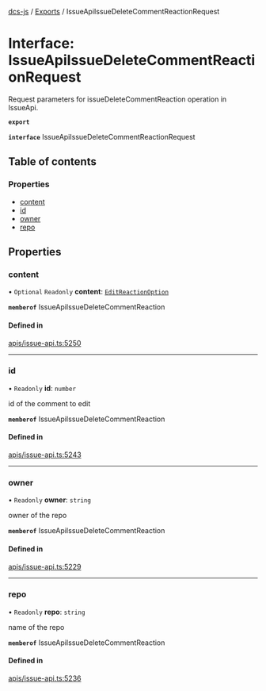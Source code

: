 [dcs-js](../README.md) / [Exports](../modules.md) / IssueApiIssueDeleteCommentReactionRequest

# Interface: IssueApiIssueDeleteCommentReactionRequest

Request parameters for issueDeleteCommentReaction operation in IssueApi.

**`export`**

**`interface`** IssueApiIssueDeleteCommentReactionRequest

## Table of contents

### Properties

- [content](IssueApiIssueDeleteCommentReactionRequest.md#content)
- [id](IssueApiIssueDeleteCommentReactionRequest.md#id)
- [owner](IssueApiIssueDeleteCommentReactionRequest.md#owner)
- [repo](IssueApiIssueDeleteCommentReactionRequest.md#repo)

## Properties

### <a id="content" name="content"></a> content

• `Optional` `Readonly` **content**: [`EditReactionOption`](EditReactionOption.md)

**`memberof`** IssueApiIssueDeleteCommentReaction

#### Defined in

[apis/issue-api.ts:5250](https://github.com/unfoldingWord/dcs-js/blob/b29eb7a/apis/issue-api.ts#L5250)

___

### <a id="id" name="id"></a> id

• `Readonly` **id**: `number`

id of the comment to edit

**`memberof`** IssueApiIssueDeleteCommentReaction

#### Defined in

[apis/issue-api.ts:5243](https://github.com/unfoldingWord/dcs-js/blob/b29eb7a/apis/issue-api.ts#L5243)

___

### <a id="owner" name="owner"></a> owner

• `Readonly` **owner**: `string`

owner of the repo

**`memberof`** IssueApiIssueDeleteCommentReaction

#### Defined in

[apis/issue-api.ts:5229](https://github.com/unfoldingWord/dcs-js/blob/b29eb7a/apis/issue-api.ts#L5229)

___

### <a id="repo" name="repo"></a> repo

• `Readonly` **repo**: `string`

name of the repo

**`memberof`** IssueApiIssueDeleteCommentReaction

#### Defined in

[apis/issue-api.ts:5236](https://github.com/unfoldingWord/dcs-js/blob/b29eb7a/apis/issue-api.ts#L5236)
